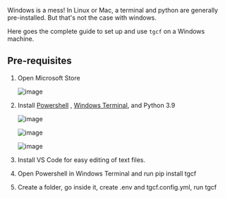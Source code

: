 Windows is a mess! In Linux or Mac, a terminal and python are generally pre-installed. But that's not the case with windows.

Here goes the complete guide to set up and use `tgcf` on a Windows machine.

## Pre-requisites

1. Open Microsoft Store

   ![image](https://user-images.githubusercontent.com/66209958/115837680-7a2eaa80-a436-11eb-9cca-11e12694e8b3.png)

2. Install [Powershell]() , [Windows Terminal](), and Python 3.9


   ![image](https://user-images.githubusercontent.com/66209958/115838965-d0e8b400-a437-11eb-818a-652951ae44ee.png)

   ![image](https://user-images.githubusercontent.com/66209958/115839446-49e80b80-a438-11eb-9149-b93d6218e0dc.png)
    
   ![image](https://user-images.githubusercontent.com/66209958/115839540-608e6280-a438-11eb-91e6-9285cc6301ee.png)

3. Install VS Code for easy editing of text files.

4. Open Powershell in Windows Terminal and run pip install tgcf

5. Create a folder, go inside it, create .env and tgcf.config.yml, run tgcf

